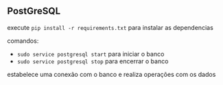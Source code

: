 ## PostGreSQL

execute `pip install -r requirements.txt` para instalar as dependencias

comandos:
- `sudo service postgresql start` para iniciar o banco
- `sudo service postgresql stop` para encerrar o banco 

estabelece uma conexão com o banco e realiza operações com os dados  
